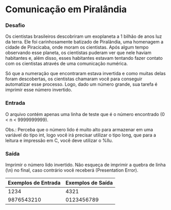 # Comunicação em Piralândia
### Desafio
Os cientistas brasileiros descobriram um exoplaneta a 1 bilhão de anos luz da terra. Ele foi carinhosamente batizado de Piralândia, uma homenagem a cidade de Piracicaba, onde moram os cientistas. Após algum tempo observando esse planeta, os cientistas puderam ver que nele haviam habitantes e, além disso, esses habitantes estavam tentando fazer contato com os cientistas através de uma comunicação numérica. 

Só que a numeração que encontraram estava invertida e como muitas delas foram descobertas, os cientistas chamaram você para conseguir automatizar esse processo. Logo, dado um número grande, sua tarefa é imprimir esse número invertido.

### Entrada
O arquivo contém apenas uma linha de teste que é o número encontrado (0 < n < 9999999999).

Obs.: Perceba que o número lido é muito alto para armazenar em uma variável do tipo int, logo você irá precisar utilizar o tipo long, que para a leitura e impressão em C, você deve utilizar o %llu.

### Saída
Imprimir o número lido invertido. Não esqueça de imprimir a quebra de linha (\n) no final, caso contrário você receberá (Presentation Error).

| Exemplos de Entrada  | Exemplos de Saída  | 
|---|---|
| 1234 | 4321 |
| 9876543210 | 0123456789 |
